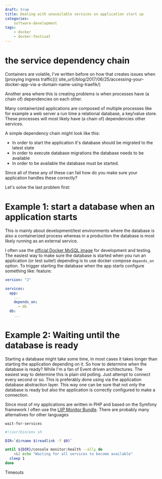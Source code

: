 ```yaml
---
draft: true
title: Dealing with unavailable services on application start up
categories: 
    software-development
tags: 
    - docker
    - docker-festival
---
```


# the service dependency chain

Containers are volatile, I've written before on how that creates issues when [proxying ingress traffic]({ site_url}/blog/2017/06/25/accessing-your-docker-app-via-a-domain-name-using-traefik/)
  
Another area where this is creating problems is when processes have (a chain of) dependencies on each other.

Many containerized applications are composed of multiple processes like for example a web server a run time a relational database, a key/value store. 
These processes will most likely have (a chain of) dependencies other services.

A simple dependency chain might look like this:
- In order to start the application it's database should be migrated to the latest state
- In order to execute database migrations the database needs to be available
- In order to be available the database must be started.

Since all of these any of these can fail how do you make sure your application handles these correctly?

Let's solve the last problem first:

# Example 1: start a database when an application starts 
This is mainly about development/test environments where the database is also a containerized process whereas
in a production the database is most likely running as an external service.

I often use the [official Docker MySQL image](https://hub.docker.com/_/mysql/) for development and testing.
The easiest way to make sure the database is started when you run an application (or test suite!) 
depending is to use docker compose `depends_on` option. 
To trigger starting the database when the app starts configure something like: 
feature:

```yaml
version: "2"

services:
  app:
    ...
    depends_on:
      - db
  db:
    ...
```

# Example 2: Waiting until the database is ready
 
Starting a database might take some time, in most cases it takes longer than starting the application depending on it.
So how to determine when the database is ready? 
While I'm a fan of Event driven architectures. The easiest way to determine this is plain old polling.
Just attempt to connect every second or so. 
This is preferably done using via the application database abstraction layer. 
This way one can be sure that not only the database is ready but also the application is correctly configured
to make a connection.

Since most of my applications are written in PHP and based on the Symfony framework I often use the [LIIP Monitor Bundle](https://github.com/liip/LiipMonitorBundle).
There are probably many alternatives for other languages

`wait-for-services`

```bash
#!/usr/bin/env sh

DIR=`dirname $(readlink -f $0)`

until ${DIR}/console monitor:health --all; do
    >&2 echo "Waiting for all services to become available"
  sleep 1
done

```


Timeouts

